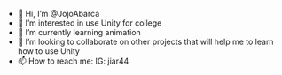 - 👋 Hi, I’m @JojoAbarca
- 👀 I’m interested in use Unity for college
- 🌱 I’m currently learning animation
- 💞️ I’m looking to collaborate on other projects that will help me to learn how to use Unity
- 📫 How to reach me: IG: jiar44

<!---
JojoAbarca/JojoAbarca is a ✨ special ✨ repository because its `README.md` (this file) appears on your GitHub profile.
You can click the Preview link to take a look at your changes.
--->

